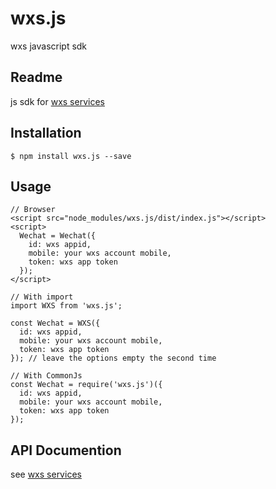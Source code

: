 # wxs.js
wxs javascript sdk

## Readme
js sdk for [wxs services](https://wxs.yeliex.com)

## Installation
```
$ npm install wxs.js --save
```

## Usage
```
// Browser
<script src="node_modules/wxs.js/dist/index.js"></script>
<script>
  Wechat = Wechat({
    id: wxs appid,
    mobile: your wxs account mobile,
    token: wxs app token
  });
</script>
 
// With import
import WXS from 'wxs.js';

const Wechat = WXS({
  id: wxs appid,
  mobile: your wxs account mobile,
  token: wxs app token
}); // leave the options empty the second time
 
// With CommonJs
const Wechat = require('wxs.js')({
  id: wxs appid,
  mobile: your wxs account mobile,
  token: wxs app token
});
```
## API Documention
see [wxs services](https://wxs.yeliex.com/doc)
